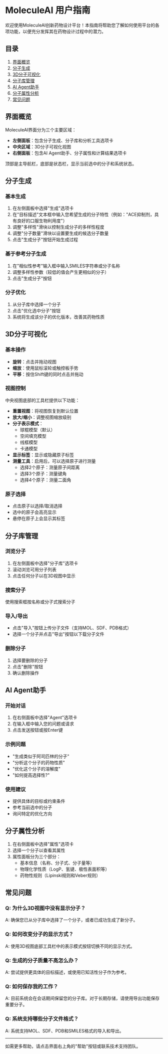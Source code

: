 # MoleculeAI 用户指南

欢迎使用MoleculeAI创新药物设计平台！本指南将帮助您了解如何使用平台的各项功能，以便充分发挥其在药物设计过程中的潜力。

## 目录

1. [界面概览](#界面概览)
2. [分子生成](#分子生成)
3. [3D分子可视化](#3d分子可视化)
4. [分子库管理](#分子库管理)
5. [AI Agent助手](#ai-agent助手)
6. [分子属性分析](#分子属性分析)
7. [常见问题](#常见问题)

## 界面概览

MoleculeAI界面分为三个主要区域：

- **左侧面板**：包含分子生成、分子库和分析工具选项卡
- **中央区域**：3D分子可视化视图
- **右侧面板**：包含AI Agent助手、分子属性和计算结果选项卡

顶部是主导航栏，底部是状态栏，显示当前选中的分子和系统状态。

## 分子生成

### 基本生成

1. 在左侧面板中选择"生成"选项卡
2. 在"目标描述"文本框中输入您希望生成的分子特性（例如："ACE抑制剂，具有良好的口服生物利用度"）
3. 调整"多样性"滑块以控制生成分子的多样性程度
4. 调整"分子数量"滑块以设置要生成的候选分子数量
5. 点击"生成分子"按钮开始生成过程

### 基于参考分子生成

1. 在"相似性参考"输入框中输入SMILES字符串或分子名称
2. 调整多样性参数（较低的值会产生更相似的分子）
3. 点击"生成分子"按钮

### 分子优化

1. 从分子库中选择一个分子
2. 点击"优化选中分子"按钮
3. 系统将生成该分子的优化版本，改善其药物性质

## 3D分子可视化

### 基本操作

- **旋转**：点击并拖动视图
- **缩放**：使用鼠标滚轮或触控板手势
- **平移**：按住Shift键的同时点击并拖动

### 视图控制

中央视图底部的工具栏提供以下功能：

- **重置视图**：将视图恢复到默认位置
- **放大/缩小**：调整视图缩放级别
- **分子表示模式**：
  - 球棍模型（默认）
  - 空间填充模型
  - 线框模型
  - 卡通模型
- **显示标签**：显示或隐藏原子标签
- **测量工具**：启用后，可以选择原子进行测量
  - 选择2个原子：测量原子间距离
  - 选择3个原子：测量键角
  - 选择4个原子：测量二面角

### 原子选择

- 点击原子以选择/取消选择
- 选中的原子会高亮显示
- 悬停在原子上会显示其标签

## 分子库管理

### 浏览分子

1. 在左侧面板中选择"分子库"选项卡
2. 滚动浏览可用分子列表
3. 点击任何分子以在3D视图中显示

### 搜索分子

使用搜索框按名称或分子式搜索分子

### 导入/导出

- 点击"导入"按钮上传分子文件（支持MOL、SDF、PDB格式）
- 选择一个分子并点击"导出"按钮以下载分子文件

### 删除分子

1. 选择要删除的分子
2. 点击"删除"按钮
3. 确认删除操作

## AI Agent助手

### 开始对话

1. 在右侧面板中选择"Agent"选项卡
2. 在输入框中输入您的问题或请求
3. 点击发送按钮或按Enter键

### 示例问题

- "生成类似于阿司匹林的分子"
- "分析这个分子的药物性质"
- "优化这个分子的溶解度"
- "如何提高选择性?"

### 使用建议

- 提供具体的目标或约束条件
- 参考当前选中的分子
- 询问特定的优化方向

## 分子属性分析

1. 在右侧面板中选择"属性"选项卡
2. 选择一个分子以查看其属性
3. 属性面板分为三个部分：
   - 基本信息（名称、分子式、分子量等）
   - 物理化学性质（LogP、氢键、极性表面积等）
   - 药物性规则（Lipinski规则和Veber规则）

## 常见问题

### Q: 为什么3D视图中没有显示分子？

A: 确保您已从分子库中选择了一个分子，或者已成功生成了新分子。

### Q: 如何改变分子的显示方式？

A: 使用3D视图底部工具栏中的表示模式按钮切换不同的显示方式。

### Q: 生成的分子质量不高怎么办？

A: 尝试提供更具体的目标描述，或使用已知活性分子作为参考。

### Q: 如何保存我的工作？

A: 目前系统会在会话期间保留您的分子库。对于长期存储，请使用导出功能保存重要分子。

### Q: 系统支持哪些分子文件格式？

A: 系统支持MOL、SDF、PDB和SMILES格式的导入和导出。

---

如需更多帮助，请点击界面右上角的"帮助"按钮或联系技术支持团队。

